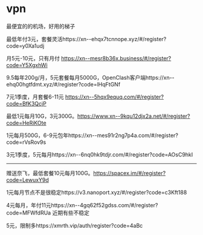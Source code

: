 # vpn
最便宜的的机场，好用的梯子

最低年付3元，套餐灵活https://xn--ehqx7tcnnope.xyz/#/register?code=y0Xa1udj

月5元-10元，只有月付 https://xn--mesr8b36x.business/#/register?code=Y5XgxhWi

9.5每年200g/月，5元套餐每月5000G，OpenClash客户端https://xn--ehq00hgtfdmt.xyz/#/register?code=lHqFtGNf

7元1季度，月套餐6-11元 https://xn--5hqx9equq.com/#/register?code=BfK3QcjP

最低1元每月10G，3元300G。https://www.xn--9kqu12djx2a.net/#/register?code=HeRiKOte

1元每月500G，6-9元包年https://xn--mes91r2ng7p4a.com/#/register?code=rVsRov9s

3元1季度，5元每月https://xn--6nq0hk9tdjr.com/#/register?code=AOsC9hkI 


---------------------------------------------------------------------------
赠送奈飞，最低套餐10元每月100G。https://spacex.im/#/register?code=LewuxY9d



1元每月节点不是很稳定https://v3.nanoport.xyz/#/register?code=c3Kft188

4元每月，年付11元https://xn--4gq62f52gdss.com/#/register?code=MFWfdRUa 近期有些不稳定

5元，限制多https://xmrth.vip/auth/register?code=4aBc
